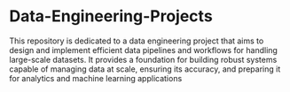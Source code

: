 # Data-Engineering-Projects

This repository is dedicated to a data engineering project that aims to design and implement efficient data pipelines and workflows for handling large-scale datasets. It provides a foundation for building robust systems capable of managing data at scale, ensuring its accuracy, and preparing it for analytics and machine learning applications
